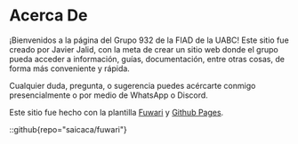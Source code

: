 # Acerca De
¡Bienvenidos a la página del Grupo 932 de la FIAD de la UABC!
Este sitio fue creado por Javier Jalid, con la meta de crear un sitio web donde el grupo pueda acceder a información, guías, documentación, entre otras cosas, de forma más conveniente y rápida.

Cualquier duda, pregunta, o sugerencia puedes acércarte conmigo presencialmente o por medio de WhatsApp o Discord.

Este sitio fue hecho con la plantilla [Fuwari](https://github.com/saicaca/fuwari) y [Github Pages](https://pages.github.com/).

::github{repo="saicaca/fuwari"}